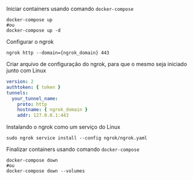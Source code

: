Iniciar containers usando comando `docker-compose`

```
docker-compose up
#ou
docker-compose up -d
```

Configurar o ngrok

```
ngrok http --domain={ngrok_domain} 443
```

Criar arquivo de configuração do ngrok, para que o mesmo seja iniciado junto com Linux

```yaml
version: 2
authtoken: { token }
tunnels:
  your_tunnel_name:
    proto: http
    hostname: { ngrok_domain }
    addr: 127.0.0.1:443
```

Instalando o ngrok como um serviço do Linux

```
sudo ngrok service install --config ngrok/ngrok.yaml
```

Finalizar containers usando comando `docker-compose`

```
docker-compose down
#ou
docker-compose down --volumes
```
